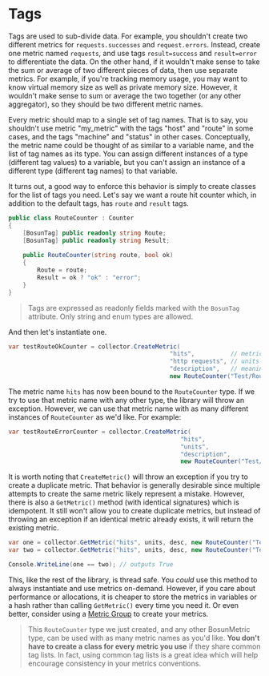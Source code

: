 # Tags

Tags are used to sub-divide data. For example, you shouldn't create two different metrics for `requests.successes` and `request.errors`. Instead, create one metric named `requests`, and use tags `result=success` and `result=error` to differentiate the data. On the other hand, if it wouldn't make sense to take the sum or average of two different pieces of data, then use separate metrics. For example, if you're tracking memory usage, you may want to know virtual memory size as well as private memory size. However, it wouldn't make sense to sum or average the two together (or any other aggregator), so they should be two different metric names.

Every metric should map to a single set of tag names. That is to say, you shouldn't use metric "my_metric" with the tags "host" and "route" in some cases, and the tags "machine" and "status" in other cases. Conceptually, the metric name could be thought of as similar to a variable name, and the list of tag names as its type. You can assign different instances of a type (different tag values) to a variable, but you can't assign an instance of a different type (different tag names) to that variable.

It turns out, a good way to enforce this behavior is simply to create classes for the list of tags you need. Let's say we want a route hit counter which, in addition to the default tags, has `route` and `result` tags.

```csharp
public class RouteCounter : Counter
{
	[BosunTag] public readonly string Route;
	[BosunTag] public readonly string Result;
	
	public RouteCounter(string route, bool ok)
	{
		Route = route;
		Result = ok ? "ok" : "error";
	}
}
```

> Tags are expressed as readonly fields marked with the `BosunTag` attribute. Only string and enum types are allowed.

And then let's instantiate one.

```csharp
var testRouteOkCounter = collector.CreateMetric(
                                             "hits",          // metric name
                                             "http requests", // units
                                             "description",   // meaningful description
                                             new RouteCounter("Test/Route", true));
```

The metric name `hits` has now been bound to the `RouteCounter` type. If we try to use that metric name with any other type, the library will throw an exception. However, we can use that metric name with as many different instances of `RouteCounter` as we'd like. For example:

```csharp
var testRouteErrorCounter = collector.CreateMetric(
                                                "hits",
                                                "units",
                                                "description",
                                                new RouteCounter("Test/Route", false));
```

It is worth noting that `CreateMetric()` will throw an exception if you try to create a duplicate metric. That behavior is generally desirable since multiple attempts to create the same metric likely represent a mistake. However, there is also a `GetMetric()` method (with identical signatures) which is idempotent. It still won't allow you to create duplicate metrics, but instead of throwing an exception if an identical metric already exists, it will return the existing metric.

```csharp
var one = collector.GetMetric("hits", units, desc, new RouteCounter("Test/Route", true));
var two = collector.GetMetric("hits", units, desc, new RouteCounter("Test/Route", true));

Console.WriteLine(one == two); // outputs True
```

This, like the rest of the library, is thread safe. You _could_ use this method to always instantiate and use metrics on-demand. However, if you care about performance or allocations, it is cheaper to store the metrics in variables or a hash rather than calling `GetMetric()` every time you need it. Or even better, consider using a [Metric Group](https://github.com/bretcope/BosunReporter.NET/blob/master/docs/MetricGroup.md) to create your metrics.

> This `RouteCounter` type we just created, and any other BosunMetric type, can be used with as many metric names as you'd like. __You don't have to create a class for every metric you use__ if they share common tag lists. In fact, using common tag lists is a great idea which will help encourage consistency in your metrics conventions.
